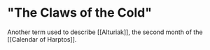 # "The Claws of the Cold"

Another term used to describe [[Alturiak]], the second month of the [[Calendar of Harptos]].